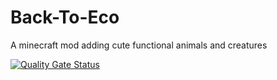 # Back-To-Eco
A minecraft mod adding cute functional animals and creatures

[![Quality Gate Status](https://sonarcloud.io/api/project_badges/measure?project=Eaglesmoddingteam_Back-To-Eco&metric=alert_status)](https://sonarcloud.io/dashboard?id=Eaglesmoddingteam_Back-To-Eco)
